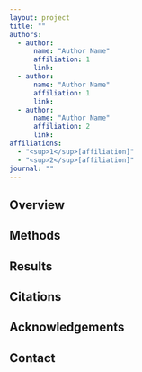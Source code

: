 ```yaml
---
layout: project
title: ""
authors:
  - author:
      name: "Author Name"
      affiliation: 1
      link:
  - author:
      name: "Author Name"
      affiliation: 1
      link:
  - author:
      name: "Author Name"
      affiliation: 2
      link:
affiliations:
  - "<sup>1</sup>[affiliation]"
  - "<sup>2</sup>[affiliation]"
journal: ""
---
```


## Overview

## Methods

## Results

## Citations

## Acknowledgements

## Contact
